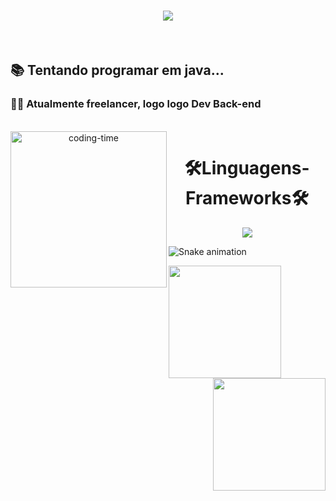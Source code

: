 <h1 align="center">
    <img src="https://readme-typing-svg.herokuapp.com/?font=Righteous&size=35&center=true&&width=500&height=70&duration=4000&lines=Olá!+me+chamo+Jonatan!;"/>
    </h1>
<br>
<h2>📚 Tentando programar em java...</h2>
<h3>👨‍🔧 Atualmente freelancer, logo logo Dev Back-end</h3>
<div  align="center"> 
  <div style="display: inline_block"><br>
    <img align="left" height="250" alt="coding-time" src="code.gif">
    <h1 align="center">🛠️Linguagens-Frameworks🛠️</h1>
    <img src="https://skillicons.dev/icons?i=bootstrap,html,css,vscode,github,git,java,javascript"/>
   </div>
    
  
  <!--<h1 align="center">Redes Sociais</h1>
    <a href = "mailto: work.jonatan.lidavim@gmail.com">
      <img width="30" src="gmail.svg">
    </a>
    <a href = "https://www.linkedin.com/in/luigi-gottardello-fonseca-44651a205/">
      <img width="25" src="linkedin.svg">
    </a>-->
</div>
  
![Snake animation](https://github.com/LuigiGF/LuigiGF/blob/output/github-contribution-grid-snake.svg)
<br>
<div>
    <img  height="180em" src="https://github-readme-stats.vercel.app/api?username=jonatan5506&show_icons=true&theme=react&include_all_commits=true&count_private=true"/>
  <img align="right" height="180em" src="https://github-readme-stats.vercel.app/api/top-langs/?username=jonatan5506&layout=compact&langs_count=16&theme=react"/>
</div>
